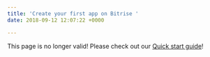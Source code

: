 ```yaml
---
title: 'Create your first app on Bitrise '
date: 2018-09-12 12:07:22 +0000

---
```

This page is no longer valid! Please check out our [Quick start guide](/getting-started/index)!